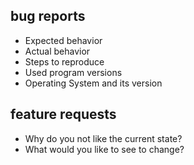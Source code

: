 ## bug reports

* Expected behavior
* Actual behavior
* Steps to reproduce
* Used program versions
* Operating System and its version

## feature requests

* Why do you not like the current state?
* What would you like to see to change?
